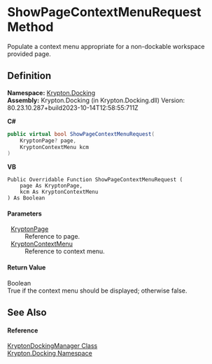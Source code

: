 # ShowPageContextMenuRequest Method


Populate a context menu appropriate for a non-dockable workspace provided page.



## Definition
**Namespace:** <a href="98399376-cf41-9454-4b4d-4fab2ca20bc7.md">Krypton.Docking</a>  
**Assembly:** Krypton.Docking (in Krypton.Docking.dll) Version: 80.23.10.287+build2023-10-14T12:58:55:711Z

**C#**
``` C#
public virtual bool ShowPageContextMenuRequest(
	KryptonPage? page,
	KryptonContextMenu kcm
)
```
**VB**
``` VB
Public Overridable Function ShowPageContextMenuRequest ( 
	page As KryptonPage,
	kcm As KryptonContextMenu
) As Boolean
```



#### Parameters
<dl><dt>  <a href="6152055e-8626-d35d-405b-6d965a03471a.md">KryptonPage</a></dt><dd>Reference to page.</dd><dt>  <a href="be1800e7-d2d1-ad14-d15d-ac42eaa8392b.md">KryptonContextMenu</a></dt><dd>Reference to context menu.</dd></dl>

#### Return Value
Boolean  
True if the context menu should be displayed; otherwise false.

## See Also


#### Reference
<a href="6c9c237d-95cb-a4ce-72c6-cd7684d3287e.md">KryptonDockingManager Class</a>  
<a href="98399376-cf41-9454-4b4d-4fab2ca20bc7.md">Krypton.Docking Namespace</a>  
